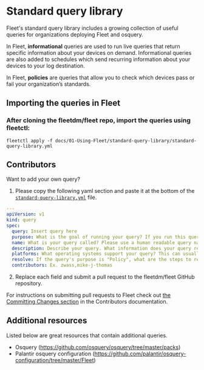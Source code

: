# Standard query library

Fleet's standard query library includes a growing collection of useful queries for organizations deploying Fleet and osquery.

In Fleet, **informational** queries are used to run live queries that return specific information about your devices on demand. Informational queries are also added to schedules which send recurring information about your devices to your log destination.

In Fleet, **policies** are queries that allow you to check which devices pass or fail your organization’s standards.


## Importing the queries in Fleet

### After cloning the fleetdm/fleet repo, import the queries using fleetctl:
```
fleetctl apply -f docs/01-Using-Fleet/standard-query-library/standard-query-library.yml
```

## Contributors

Want to add your own query?

1. Please copy the following yaml section and paste it at the bottom of the [`standard-query-library.yml`](./standard-query-library.yml) file.
```yaml
---
apiVersion: v1
kind: query
spec:
  query: Insert query here
  purpose: What is the goal of running your query? If you run this query as a live query or schedule this query, insert "Informational." If this query is used as a policy, insert "Policy."
  name: What is your query called? Please use a human readable query name.
  description: Describe your query. What information does your query reveal or what does your query check?
  platforms: What operating systems support your query? This can usually be determined by the osquery tables included in your query. Heading to the https://osquery.io/schema webpage to see which operating systems are supported by the tables you include.
  resolve: If the query's purpose is "Policy", what are the steps to resolve a device that is failing? If the query's purpose is "Informational", remove this section.
  contributors: Ex. zwass,mike-j-thomas
```
2. Replace each field and submit a pull request to the fleetdm/fleet GitHub repository.

For instructions on submitting pull requests to Fleet check out [the Committing Changes section](../../03-Contributing/04-Committing-Changes.md#committing-changes) in the Contributors documentation.

## Additional resources

Listed below are great resources that contain additional queries.

- Osquery (https://github.com/osquery/osquery/tree/master/packs)
- Palantir osquery configuration (https://github.com/palantir/osquery-configuration/tree/master/Fleet)
